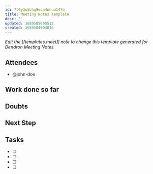 ```yaml
---
id: 7l9y3w5bhq9eca4nhuu147q
title: Meeting Notes Template
desc: ''
updated: 1689585095512
created: 1689584904016
---
```

_Edit the [[templates.meet]] note to change this template generated for Dendron Meeting Notes._

## Attendees

<!-- Meeting attendees. If you prefix users with an '@', you can then optionally click Ctrl+Enter to create a note for that user. -->

- @john-doe

## Work done so far

<!-- What has been done so far -->

## Doubts

<!-- Any doubts to be cleared -->



## Next Step

<!-- What should  I work on till the next meeting-->

## Tasks

<!-- You can add any follow up items here. If they require more detail, you can use `Create Task Note` to create each follow up item as a separate note. -->

- [ ]
- [ ]
- [ ]
- [ ]
